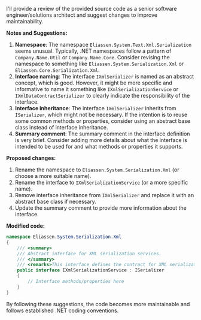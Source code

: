 I'll provide a review of the provided source code as a senior software engineer/solutions architect and suggest changes to improve maintainability.

**Notes and Suggestions:**

1. **Namespace**: The namespace `Eliassen.System.Text.Xml.Serialization` seems unusual. Typically, .NET namespaces follow a pattern of `Company.Name.Util` or `Company.Name.Core`. Consider revising the namespace to something like `Eliassen.System.Serialization.Xml` or `Eliassen.Core.Serialization.Xml`.
2. **Interface naming**: The interface `IXmlSerializer` is named as an abstract concept, which is good. However, it might be more specific and informative to name it something like `IXmlSerializationService` or `IXmlDataContractSerializer` to clearly indicate the responsibility of the interface.
3. **Interface inheritance**: The interface `IXmlSerializer` inherits from `ISerializer`, which might not be necessary. If the intention is to reuse some common methods or properties, consider using an abstract base class instead of interface inheritance.
4. **Summary comment**: The summary comment in the interface definition is very brief. Consider adding more details about what the interface is intended to be used for and what methods or properties it supports.

**Proposed changes:**

1. Rename the namespace to `Eliassen.System.Serialization.Xml` (or choose a more suitable name).
2. Rename the interface to `IXmlSerializationService` (or a more specific name).
3. Remove interface inheritance from `IXmlSerializer` and replace it with an abstract base class if necessary.
4. Update the summary comment to provide more information about the interface.

**Modified code:**

```csharp
namespace Eliassen.System.Serialization.Xml
{
    /// <summary>
    /// Abstract interface for XML serialization services.
    /// </summary>
    /// <remarks>This interface defines the contract for XML serialization services. It provides methods for serializing and deserializing data from XML.</remarks>
    public interface IXmlSerializationService : ISerializer
    {
        // Interface methods/properties here
    }
}
```

By following these suggestions, the code becomes more maintainable and follows established .NET coding conventions.